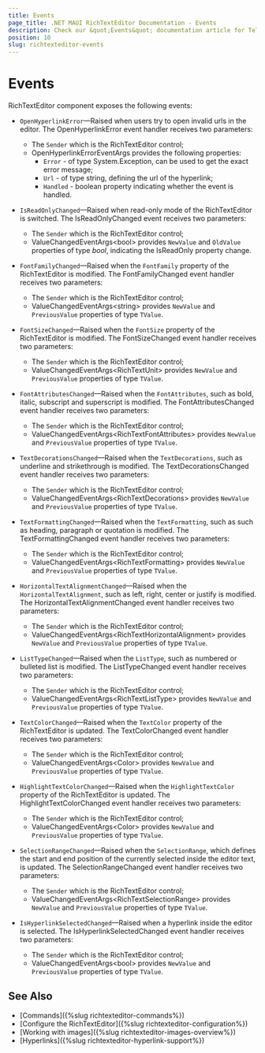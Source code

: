 ```yaml
---
title: Events
page_title: .NET MAUI RichTextEditor Documentation - Events
description: Check our &quot;Events&quot; documentation article for Telerik RichTextEditor for .NET MAUI control.
position: 10
slug: richtexteditor-events
---
```


# Events

RichTextEditor component exposes the following events:

* `OpenHyperlinkError`&mdash;Raised when users try to open invalid urls in the editor. The OpenHyperlinkError event handler receives two parameters:

	* The <code>Sender</code> which is the RichTextEditor control;
	* OpenHyperlinkErrorEventArgs provides the following properties:
		* <code>Error</code> - of type System.Exception, can be used to get the exact error message;
		* <code>Url</code> - of type string, defining the url of the hyperlink;
		* <code>Handled</code> - boolean property indicating whether the event is handled.
		
* `IsReadOnlyChanged`&mdash;Raised when read-only mode of the RichTextEditor is switched. The IsReadOnlyChanged event receives two parameters:

	* The <code>Sender</code> which is the RichTextEditor control;
	* ValueChangedEventArgs&lt;bool&gt; provides <code>NewValue</code> and <code>OldValue</code> properties of type *bool*, indicating the IsReadOnly property change.
			
* `FontFamilyChanged`&mdash;Raised when the <code>FontFamily</code> property of the RichTextEditor is modified. The FontFamilyChanged event handler receives two parameters:
	* The <code>Sender</code> which is the RichTextEditor control;
	* ValueChangedEventArgs&lt;string&gt; provides <code>NewValue</code> and <code>PreviousValue</code> properties of type `TValue`.

* `FontSizeChanged`&mdash;Raised when the <code>FontSize</code> property of the RichTextEditor is modified. The FontSizeChanged event handler receives two parameters:
	* The <code>Sender</code> which is the RichTextEditor control;
	* ValueChangedEventArgs&lt;RichTextUnit&gt; provides <code>NewValue</code> and <code>PreviousValue</code> properties of type `TValue`.
	
* `FontAttributesChanged`&mdash;Raised when the <code>FontAttributes</code>, such as bold, italic, subscript and superscript is modified. The FontAttributesChanged event handler receives two parameters:
	* The <code>Sender</code> which is the RichTextEditor control;
	* ValueChangedEventArgs&lt;RichTextFontAttributes&gt; provides <code>NewValue</code> and <code>PreviousValue</code> properties of type `TValue`.
	
* `TextDecorationsChanged`&mdash;Raised when the <code>TextDecorations</code>, such as underline and strikethrough is modified. The TextDecorationsChanged event handler receives two parameters:
	* The <code>Sender</code> which is the RichTextEditor control;
	* ValueChangedEventArgs&lt;RichTextDecorations&gt; provides <code>NewValue</code> and <code>PreviousValue</code> properties of type `TValue`.

* `TextFormattingChanged`&mdash;Raised when the <code>TextFormatting</code>, such as such as heading, paragraph or quotation is modified. The TextFormattingChanged event handler receives two parameters:
	* The <code>Sender</code> which is the RichTextEditor control;
	* ValueChangedEventArgs&lt;RichTextFormatting&gt; provides <code>NewValue</code> and <code>PreviousValue</code> properties of type `TValue`.

* `HorizontalTextAlignmentChanged`&mdash;Raised when the <code>HorizontalTextAlignment</code>, such as left, right, center or justify is modified. The HorizontalTextAlignmentChanged event handler receives two parameters:
	* The <code>Sender</code> which is the RichTextEditor control;
	* ValueChangedEventArgs&lt;RichTextHorizontalAlignment&gt; provides <code>NewValue</code> and <code>PreviousValue</code> properties of type `TValue`.

* `ListTypeChanged`&mdash;Raised when the <code>ListType</code>, such as numbered or bulleted list is modified. The ListTypeChanged event handler receives two parameters:
	* The <code>Sender</code> which is the RichTextEditor control;
	* ValueChangedEventArgs&lt;RichTextListType&gt; provides <code>NewValue</code> and <code>PreviousValue</code> properties of type `TValue`.

* `TextColorChanged`&mdash;Raised when the <code>TextColor</code> property of the RichTextEditor is updated. The TextColorChanged event handler receives two parameters:
	* The <code>Sender</code> which is the RichTextEditor control;
	* ValueChangedEventArgs&lt;Color&gt; provides <code>NewValue</code> and <code>PreviousValue</code> properties of type `TValue`.

* `HighlightTextColorChanged`&mdash;Raised when the <code>HighlightTextColor</code> property of the RichTextEditor is updated. The HighlightTextColorChanged event handler receives two parameters:
	* The <code>Sender</code> which is the RichTextEditor control;
	* ValueChangedEventArgs&lt;Color&gt; provides <code>NewValue</code> and <code>PreviousValue</code> properties of type `TValue`.
	
* `SelectionRangeChanged`&mdash;Raised when the <code>SelectionRange</code>, which defines the start and end position of the currently selected inside the editor text, is updated. The SelectionRangeChanged event handler receives two parameters:
	* The <code>Sender</code> which is the RichTextEditor control;
	* ValueChangedEventArgs&lt;RichTextSelectionRange&gt; provides <code>NewValue</code> and <code>PreviousValue</code> properties of type `TValue`.

* `IsHyperlinkSelectedChanged`&mdash;Raised when a hyperlink inside the editor is selected. The IsHyperlinkSelectedChanged event handler receives two parameters:
	* The <code>Sender</code> which is the RichTextEditor control;
	* ValueChangedEventArgs&lt;bool&gt; provides <code>NewValue</code> and <code>PreviousValue</code> properties of type `TValue`.

## See Also

- [Commands]({%slug richtexteditor-commands%})
- [Configure the RichTextEditor]({%slug richtexteditor-configuration%})
- [Working with images]({%slug richtexteditor-images-overview%})
- [Hyperlinks]({%slug richtexteditor-hyperlink-support%})